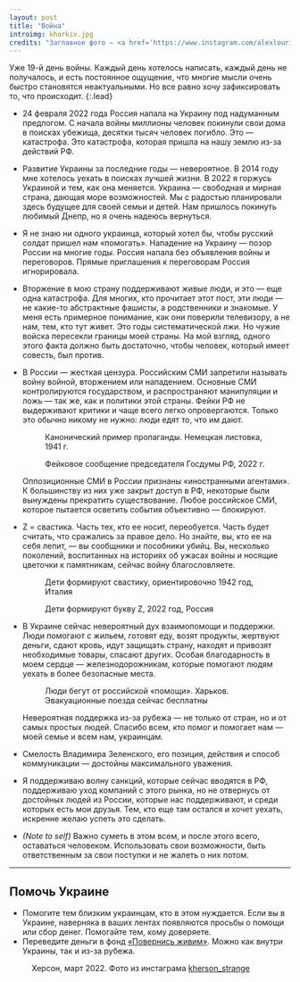 ```yaml
---
layout: post
title: "Война"
introimg: kharkiv.jpg
credits: "Заглавное фото — <a href='https://www.instagram.com/alexlourie.photo/'>Alex Lourie</a>. Харьков"
---
```


Уже 19-й день войны. Каждый день хотелось написать, каждый день не получалось, и есть постоянное ощущение, что многие мысли очень быстро становятся неактуальными. Но все равно хочу зафиксировать то, что происходит.
{:.lead}

<!-- more -->

- 24 февраля 2022 года Россия напала на Украину под надуманным предлогом. С начала войны миллионы человек покинули свои дома в поисках убежища, десятки тысяч человек погибло. Это — катастрофа. Это катастрофа, которая пришла на нашу землю из-за действий РФ.

- Развитие Украины за последние годы — невероятное. В 2014 году мне хотелось уехать в поисках лучшей жизни. В 2022 я горжусь Украиной и тем, как она меняется. Украина — свободная и мирная страна, дающая море возможностей. Мы с радостью планировали здесь будущее для своей семьи и детей. Нам пришлось покинуть любимый Днепр, но я очень надеюсь вернуться.

- Я не знаю ни одного украинца, который хотел бы, чтобы русский солдат пришел нам «помогать». Нападение на Украину — позор России на многие годы. Россия напала без объявления войны и переговоров. Прямые приглашения к переговорам Россия игнорировала.

- Вторжение в мою страну поддерживают живые люди, и это — еще одна катастрофа. Для многих, кто прочитает этот пост, эти люди — не какие-то абстрактные фашисты, а родственники и знакомые. У меня есть примерное понимание, как они поверили телевизору, а не нам, тем, кто тут живет. Это годы систематической лжи. Но чужие войска пересекли границы моей страны. На мой взгляд, одного этого факта должно быть достаточно, чтобы человек, который имеет совесть, был против. <!--Прошло почти три недели, произошли чудовищные события, но эти люди продолжают закрывать глаза на правду и поддерживать преступные действия России.-->

- В России — жесткая цензура. Российским СМИ запретили называть войну войной, вторжением или нападением. Основные СМИ контролируются государством, и распространяют манипуляции и ложь — так же, как и политики этой страны. Фейки РФ не выдерживают критики и чаще всего легко опровергаются. Только это обычно никому не нужно: люди едят то, что им дают.
  <div class="two-columns two-columns--wide">
    <figure class="two-columns__item">
      <img src="/i/blog/war/prop-1.png" alt="">
      <figcaption>Канонический пример пропаганды. Немецкая листовка, 1941 г.</figcaption>
    </figure>

    <figure class="two-columns__item">
      <img src="/i/blog/war/prop-2.png" alt="">
      <figcaption>Фейковое сообщение председателя Госдумы РФ, 2022 г.</figcaption>
    </figure>
  </div>

  Оппозиционные СМИ в России признаны «иностранными агентами». К большинству из них уже закрыт доступ в РФ, некоторые были вынуждены прекратить существование. Любое российское СМИ, которое пытается осветить события объективно — блокируют.

- Z = свастика. Часть тех, кто ее носит, переобуется. Часть будет считать, что сражались за правое дело. Но знайте, вы, кто ее на себя лепит, — вы сообщники и пособники убийц. Вы, несколько поколений, воспитанных на историях об ужасах войны и носящие цветочки к памятникам, сейчас войну благословляете.

  <div class="two-columns two-columns--wide">
    <figure class="two-columns__item">
      <img src="/i/blog/war/italy.jpg" alt="">
      <figcaption>Дети формируют свастику, ориентировочно 1942 год, Италия</figcaption>
    </figure>

    <figure class="two-columns__item">
      <img src="/i/blog/war/hospice.jpeg" alt="">
      <figcaption>Дети формируют букву Z, 2022 год, Россия</figcaption>
    </figure>
  </div>

- В Украине сейчас невероятный дух взаимопомощи и поддержки. Люди помогают с жильем, готовят еду, возят продукты, жертвуют деньги, сдают кровь, идут защищать страну, находят и привозят необходимые товары, спасают других. Особая благодарность в моем сердце — железнодорожникам, которые помогают людям уехать в более безопасные места.
  <figure>
    <img src="/i/blog/war/kh.jpg" alt="">
    <figcaption>Люди бегут от российской «помощи». Харьков. Эвакуационные поезда сейчас бесплатны</figcaption>
  </figure>

  Невероятная поддержка из-за рубежа — не только от стран, но и от самых простых людей. Спасибо всем, кто помог и помогает нам — моей семье и всем нам, украинцам.

- Смелость Владимира Зеленского, его позиция, действия и способ коммуникации — достойны максимального уважения.

- Я поддерживаю волну санкций, которые сейчас вводятся в РФ, поддерживаю уход компаний с этого рынка, но не отвернусь от достойных людей из России, которые нас поддерживают, и среди которых есть мои друзья. Тем, кто еще там остался и хочет уехать, искренне желаю успеть это сделать.


- *(Note to self)* Важно суметь в этом всем, и после этого всего, оставаться человеком. Использовать свои возможности, быть ответственным за свои поступки и не жалеть о них потом.

* * *

## Помочь Украине

- Помогите тем близким украинцам, кто в этом нуждается. Если вы в Украине, наверняка в ваших лентах появляются просьбы о помощи или сбор денег. Помогайте тем, кому доверяете.
- Переведите деньги в фонд [«Повернись живим»](https://www.comebackalive.in.ua/uk/donate). Можно как внутри Украины, так и из-за рубежа.

<!-- <figure>
  <img src="/i/blog/war/russian-warship-go-fuck-yourself.jpeg" alt="">
  <figcaption>Иллюстрация <a href="https://twitter.com/BorisGrohArt">@BorisGrohArt</a></figcaption>
</figure> -->

<figure>
  <img src="/i/blog/war/kherson.jpeg" alt="">
  <figcaption>Херсон, март 2022. Фото из инстаграма <a href="https://www.instagram.com/kherson_strange/">kherson_strange</a></figcaption>
</figure>

